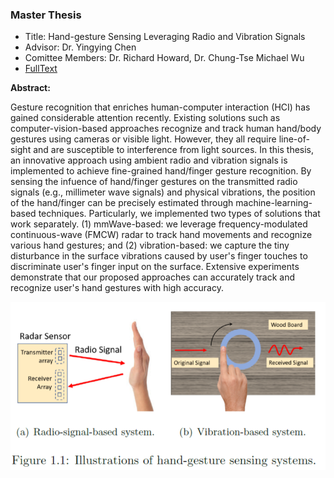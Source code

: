 ### Master Thesis

- Title: Hand-gesture Sensing Leveraging Radio and Vibration Signals
- Advisor: Dr. Yingying Chen
- Comittee Members: Dr. Richard Howard, Dr. Chung-Tse Michael Wu
- [FullText](https://github.com/Lynnes001/Courses_Thesis_Capstone_ResearchWorks/blob/master/Master_thesis/master_thesis_Song%20Yang.pdf)

**Abstract:** 

Gesture recognition that enriches human-computer interaction (HCI) has gained considerable attention recently. Existing solutions such as computer-vision-based approaches recognize and track human hand/body gestures using cameras or visible light. However, they all require line-of-sight and are susceptible to interference from light sources. In this thesis, an innovative approach using ambient radio and vibration signals is implemented to achieve fine-grained hand/finger gesture recognition. By sensing the infuence of hand/finger gestures on the transmitted radio signals (e.g., millimeter wave signals) and physical vibrations, the position of the hand/finger can be precisely estimated through machine-learning-based techniques. Particularly, we implemented two types of solutions that work separately. (1) mmWave-based: we leverage frequency-modulated continuous-wave (FMCW) radar to track hand movements and recognize various hand gestures; and (2) vibration-based: we capture the tiny disturbance in the surface vibrations caused by user's finger touches to discriminate user's finger input on the surface. Extensive experiments demonstrate that our proposed approaches can accurately track and recognize user's hand gestures with high accuracy.


![Illustration of hand-gesture sensing systems](./fig.png)
